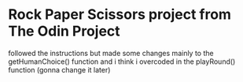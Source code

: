 # Rock Paper Scissors project from The Odin Project

followed the instructions but made some changes mainly to the getHumanChoice() function and i think i overcoded in the playRound() function (gonna change it later)
